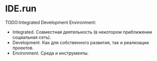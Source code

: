 # IDE.run

TODO:Integrated Development Environment:

-   Integrated. Совместная деятельность (в некотором приближении социальная сеть).
-   Development. Как для собственного развития, так и реализации проектов.
-   Environment. Среда и инструменты.

